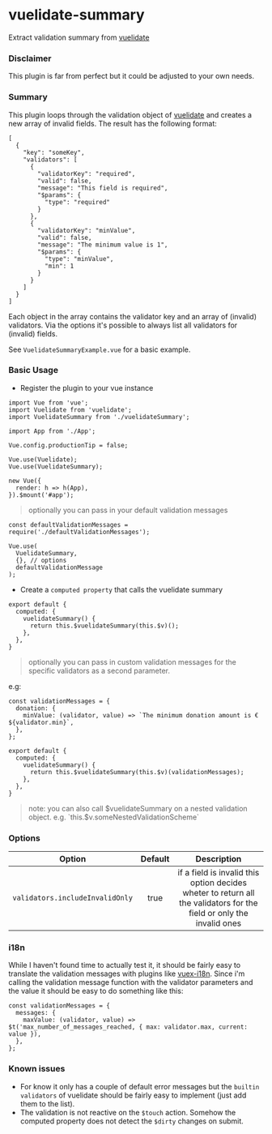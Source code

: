 # vuelidate-summary
Extract validation summary from [vuelidate](https://github.com/vuelidate/vuelidate)

### Disclaimer

This plugin is far from perfect but it could be adjusted to your own needs.

### Summary
This plugin loops through the validation object of [vuelidate](https://github.com/vuelidate/vuelidate) and creates a new array of invalid fields. The result has the following format:

```
[
  {
    "key": "someKey",
    "validators": [
      {
        "validatorKey": "required",
        "valid": false,
        "message": "This field is required",
        "$params": {
          "type": "required"
        }
      },
      {
        "validatorKey": "minValue",
        "valid": false,
        "message": "The minimum value is 1",
        "$params": {
          "type": "minValue",
          "min": 1
        }
      }
    ]
  }
]
```

Each object in the array contains the validator key and an array of (invalid) validators. Via the options it's possible to always list all validators for (invalid) fields.

See `VuelidateSummaryExample.vue` for a basic example.

### Basic Usage

- Register the plugin to your vue instance
```
import Vue from 'vue';
import Vuelidate from 'vuelidate';
import VuelidateSummary from './vuelidateSummary';

import App from './App';

Vue.config.productionTip = false;

Vue.use(Vuelidate);
Vue.use(VuelidateSummary);

new Vue({
  render: h => h(App),
}).$mount('#app');

```
> optionally you can pass in your default validation messages
```
const defaultValidationMessages = require('./defaultValidationMessages');

Vue.use(
  VuelidateSummary,
  {}, // options
  defaultValidationMessage  
);
```

- Create a `computed property` that calls the vuelidate summary
```
export default {
  computed: {
    vuelidateSummary() {
      return this.$vuelidateSummary(this.$v)();
    },
  },
}
```
> optionally you can pass in custom validation messages for the specific validators as a second parameter. 

e.g:
```
const validationMessages = {
  donation: {
    minValue: (validator, value) => `The minimum donation amount is € ${validator.min}`,
  },
};

export default {
  computed: {
    vuelidateSummary() {
      return this.$vuelidateSummary(this.$v)(validationMessages);
    },
  },
}
```

> note: you can also call $vuelidateSummary on a nested validation object. e.g. `this.$v.someNestedValidationScheme`

### Options


| Option        | Default       | Description  |
| ------------- |:-------------:|:-------------:|
|  `validators.includeInvalidOnly` | true | if a field is invalid this option decides wheter to return all the validators for the field or only the invalid ones |

### i18n

While I haven't found time to actually test it, it should be fairly easy to translate the validation messages with plugins like [vuex-i18n](https://github.com/dkfbasel/vuex-i18n). Since i'm calling the validation message function with the validator parameters and the value it should be easy to do something like this:

```
const validationMessages = {
  messages: {
    maxValue: (validator, value) => $t('max_number_of_messages_reached, { max: validator.max, current: value }),
  },
};
```


### Known issues
- For know it only has a couple of default error messages but the `builtin validators` of vuelidate should be fairly easy to implement (just add them to the list).
- The validation is not reactive on the `$touch` action. Somehow the computed property does not detect the `$dirty` changes on submit.
